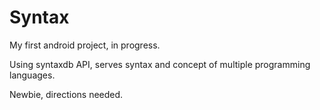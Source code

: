 # Syntax

  My first android project, in progress. 
  
  Using syntaxdb API, serves syntax and concept of multiple programming languages.
 
  Newbie, directions needed.
